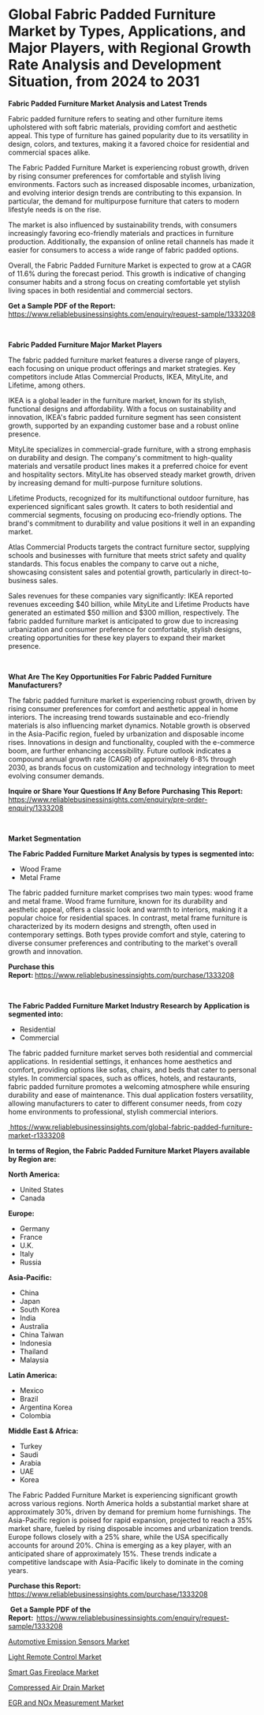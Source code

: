 <p><h1>Global Fabric Padded Furniture Market by Types, Applications, and Major Players, with Regional Growth Rate Analysis and Development Situation, from 2024 to 2031</h1></p><p><strong>Fabric Padded Furniture Market Analysis and Latest Trends</strong></p>
<p><p>Fabric padded furniture refers to seating and other furniture items upholstered with soft fabric materials, providing comfort and aesthetic appeal. This type of furniture has gained popularity due to its versatility in design, colors, and textures, making it a favored choice for residential and commercial spaces alike. </p><p>The Fabric Padded Furniture Market is experiencing robust growth, driven by rising consumer preferences for comfortable and stylish living environments. Factors such as increased disposable incomes, urbanization, and evolving interior design trends are contributing to this expansion. In particular, the demand for multipurpose furniture that caters to modern lifestyle needs is on the rise.</p><p>The market is also influenced by sustainability trends, with consumers increasingly favoring eco-friendly materials and practices in furniture production. Additionally, the expansion of online retail channels has made it easier for consumers to access a wide range of fabric padded options.</p><p>Overall, the Fabric Padded Furniture Market is expected to grow at a CAGR of 11.6% during the forecast period. This growth is indicative of changing consumer habits and a strong focus on creating comfortable yet stylish living spaces in both residential and commercial sectors.</p></p>
<p><strong>Get a Sample PDF of the Report:&nbsp;</strong> <a href="https://www.reliablebusinessinsights.com/enquiry/request-sample/1333208?utm_campaign=84&utm_medium=2&utm_source=Github&utm_content=ia&utm_term=18102024&utm_id=fabric-padded-furniture">https://www.reliablebusinessinsights.com/enquiry/request-sample/1333208</a></p>
<p>&nbsp;</p>
<p><strong>Fabric Padded Furniture Major Market Players</strong></p>
<p><p>The fabric padded furniture market features a diverse range of players, each focusing on unique product offerings and market strategies. Key competitors include Atlas Commercial Products, IKEA, MityLite, and Lifetime, among others.</p><p>IKEA is a global leader in the furniture market, known for its stylish, functional designs and affordability. With a focus on sustainability and innovation, IKEA's fabric padded furniture segment has seen consistent growth, supported by an expanding customer base and a robust online presence.</p><p>MityLite specializes in commercial-grade furniture, with a strong emphasis on durability and design. The company's commitment to high-quality materials and versatile product lines makes it a preferred choice for event and hospitality sectors. MityLite has observed steady market growth, driven by increasing demand for multi-purpose furniture solutions.</p><p>Lifetime Products, recognized for its multifunctional outdoor furniture, has experienced significant sales growth. It caters to both residential and commercial segments, focusing on producing eco-friendly options. The brand's commitment to durability and value positions it well in an expanding market.</p><p>Atlas Commercial Products targets the contract furniture sector, supplying schools and businesses with furniture that meets strict safety and quality standards. This focus enables the company to carve out a niche, showcasing consistent sales and potential growth, particularly in direct-to-business sales.</p><p>Sales revenues for these companies vary significantly: IKEA reported revenues exceeding $40 billion, while MityLite and Lifetime Products have generated an estimated $50 million and $300 million, respectively. The fabric padded furniture market is anticipated to grow due to increasing urbanization and consumer preference for comfortable, stylish designs, creating opportunities for these key players to expand their market presence.</p></p>
<p>&nbsp;</p>
<p><strong>What Are The Key Opportunities For Fabric Padded Furniture Manufacturers?</strong></p>
<p><p>The fabric padded furniture market is experiencing robust growth, driven by rising consumer preferences for comfort and aesthetic appeal in home interiors. The increasing trend towards sustainable and eco-friendly materials is also influencing market dynamics. Notable growth is observed in the Asia-Pacific region, fueled by urbanization and disposable income rises. Innovations in design and functionality, coupled with the e-commerce boom, are further enhancing accessibility. Future outlook indicates a compound annual growth rate (CAGR) of approximately 6-8% through 2030, as brands focus on customization and technology integration to meet evolving consumer demands.</p></p>
<p><strong>Inquire or Share Your Questions If Any Before Purchasing This Report:</strong> <a href="https://www.reliablebusinessinsights.com/enquiry/pre-order-enquiry/1333208?utm_campaign=84&utm_medium=2&utm_source=Github&utm_content=ia&utm_term=18102024&utm_id=fabric-padded-furniture">https://www.reliablebusinessinsights.com/enquiry/pre-order-enquiry/1333208</a></p>
<p>&nbsp;</p>
<p><strong>Market Segmentation</strong></p>
<p><strong>The Fabric Padded Furniture Market Analysis by types is segmented into:</strong></p>
<p><ul><li>Wood Frame</li><li>Metal Frame</li></ul></p>
<p><p>The fabric padded furniture market comprises two main types: wood frame and metal frame. Wood frame furniture, known for its durability and aesthetic appeal, offers a classic look and warmth to interiors, making it a popular choice for residential spaces. In contrast, metal frame furniture is characterized by its modern designs and strength, often used in contemporary settings. Both types provide comfort and style, catering to diverse consumer preferences and contributing to the market's overall growth and innovation.</p></p>
<p><strong>Purchase this Report:&nbsp;</strong><a href="https://www.reliablebusinessinsights.com/purchase/1333208?utm_campaign=84&utm_medium=2&utm_source=Github&utm_content=ia&utm_term=18102024&utm_id=fabric-padded-furniture">https://www.reliablebusinessinsights.com/purchase/1333208</a></p>
<p>&nbsp;</p>
<p><strong>The Fabric Padded Furniture Market Industry Research by Application is segmented into:</strong></p>
<p><ul><li>Residential</li><li>Commercial</li></ul></p>
<p><p>The fabric padded furniture market serves both residential and commercial applications. In residential settings, it enhances home aesthetics and comfort, providing options like sofas, chairs, and beds that cater to personal styles. In commercial spaces, such as offices, hotels, and restaurants, fabric padded furniture promotes a welcoming atmosphere while ensuring durability and ease of maintenance. This dual application fosters versatility, allowing manufacturers to cater to different consumer needs, from cozy home environments to professional, stylish commercial interiors.</p></p>
<p><a href="https://www.reliablebusinessinsights.com/global-fabric-padded-furniture-market-r1333208?utm_campaign=84&utm_medium=2&utm_source=Github&utm_content=ia&utm_term=18102024&utm_id=fabric-padded-furniture">&nbsp;https://www.reliablebusinessinsights.com/global-fabric-padded-furniture-market-r1333208</a></p>
<p><strong>In terms of Region, the Fabric Padded Furniture Market Players available by Region are:</strong></p>
<p>
    <p> <strong> North America: </strong>
        <ul>
            <li>United States</li>
            <li>Canada</li>
        </ul>
        </p> 
    <p> <strong> Europe: </strong>
        <ul>
            <li>Germany</li>
            <li>France</li>
            <li>U.K.</li>
            <li>Italy</li>
            <li>Russia</li>
        </ul>
        </p> 
    <p> <strong> Asia-Pacific: </strong>
        <ul>
            <li>China</li>
            <li>Japan</li>
            <li>South Korea</li>
            <li>India</li>
            <li>Australia</li>
            <li>China Taiwan</li>
            <li>Indonesia</li>
            <li>Thailand</li>
            <li>Malaysia</li>
        </ul>
        </p> 
    <p> <strong> Latin America: </strong>
        <ul>
            <li>Mexico</li>
            <li>Brazil</li>
            <li>Argentina Korea</li>
            <li>Colombia</li>
        </ul>
        </p> 
    <p> <strong> Middle East & Africa: </strong>
        <ul>
            <li>Turkey</li>
            <li>Saudi</li>
            <li>Arabia</li>
            <li>UAE</li>
            <li>Korea</li>
        </ul>
    </p>
    </p>
<p><p>The Fabric Padded Furniture Market is experiencing significant growth across various regions. North America holds a substantial market share at approximately 30%, driven by demand for premium home furnishings. The Asia-Pacific region is poised for rapid expansion, projected to reach a 35% market share, fueled by rising disposable incomes and urbanization trends. Europe follows closely with a 25% share, while the USA specifically accounts for around 20%. China is emerging as a key player, with an anticipated share of approximately 15%. These trends indicate a competitive landscape with Asia-Pacific likely to dominate in the coming years.</p></p>
<p><strong>Purchase this Report: </strong><a href="https://www.reliablebusinessinsights.com/purchase/1333208?utm_campaign=84&utm_medium=2&utm_source=Github&utm_content=ia&utm_term=18102024&utm_id=fabric-padded-furniture">https://www.reliablebusinessinsights.com/purchase/1333208</a></p>
<p>&nbsp;<strong>Get a Sample PDF of the Report:&nbsp;&nbsp;</strong><a href="https://www.reliablebusinessinsights.com/enquiry/request-sample/1333208?utm_campaign=84&utm_medium=2&utm_source=Github&utm_content=ia&utm_term=18102024&utm_id=fabric-padded-furniture">https://www.reliablebusinessinsights.com/enquiry/request-sample/1333208</a></p>
<p><strong></strong></p>
<p><p><a href="https://github.com/HaroldWalker405/Market-Research-Report-List-1/blob/main/automotive-emission-sensors-market.md?utm_campaign=84&utm_medium=2&utm_source=Github&utm_content=ia&utm_term=18102024&utm_id=fabric-padded-furniture">Automotive Emission Sensors Market</a></p><p><a href="https://issuu.com/reportprime-2/docs/light-remote-control-market-size-20_0aa3c8d64e3050?utm_campaign=84&utm_medium=2&utm_source=Github&utm_content=ia&utm_term=18102024&utm_id=fabric-padded-furniture">Light Remote Control Market</a></p><p><a href="https://issuu.com/reportprime-2/docs/smart-gas-fireplace-market-size-203_a45335068a161c?utm_campaign=84&utm_medium=2&utm_source=Github&utm_content=ia&utm_term=18102024&utm_id=fabric-padded-furniture">Smart Gas Fireplace Market</a></p><p><a href="https://www.linkedin.com/pulse/in-depth-analysis-global-compressed-air-drain-market-scope-its-pdd2c?utm_campaign=84&utm_medium=2&utm_source=Github&utm_content=ia&utm_term=18102024&utm_id=fabric-padded-furniture">Compressed Air Drain Market</a></p><p><a href="https://github.com/MegiDuro586/Market-Research-Report-List-1/blob/main/egr-and-nox-measurement-market.md?utm_campaign=84&utm_medium=2&utm_source=Github&utm_content=ia&utm_term=18102024&utm_id=fabric-padded-furniture">EGR and NOx Measurement Market</a></p></p>